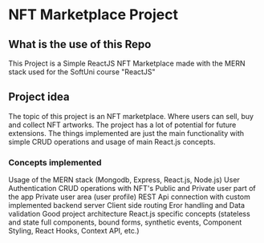 # NFT Marketplace Project

## What is the use of this Repo

This Project is a Simple ReactJS NFT Marketplace made with the MERN stack used for the SoftUni course "ReactJS"

## Project idea

The topic of this project is an NFT marketplace. Where users can sell, buy and collect NFT artworks. The project has a lot of potential for future extensions. The things implemented are just the main functionality with simple CRUD operations and usage of main React.js concepts.

### Concepts implemented
Usage of the MERN stack (Mongodb, Express, React.js, Node.js)
User Authentication
CRUD operations with NFT's
Public and Private user part of the app
Private user area (user profile)
REST Api connection with custom implemented backend server
Client side routing
Eror handling and Data validation
Good project architecture
React.js specific concepts (stateless and state full components, bound forms, synthetic events, Component Styling, React Hooks, Context API, etc.)
